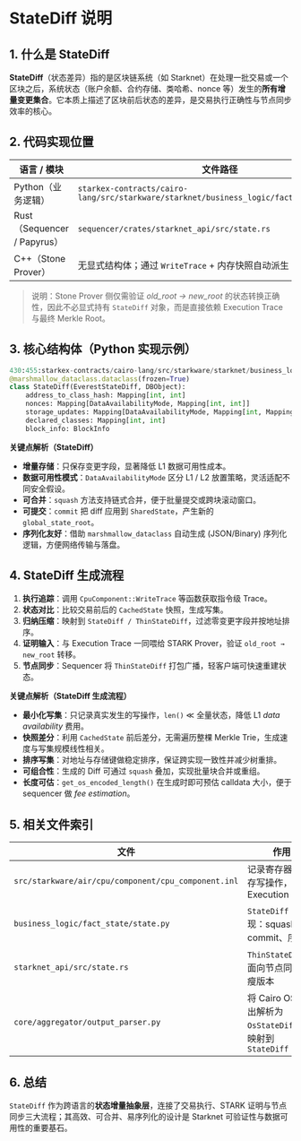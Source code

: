 # StateDiff 说明

## 1. 什么是 StateDiff

**StateDiff**（状态差异）指的是区块链系统（如 Starknet）在处理一批交易或一个区块之后，系统状态（账户余额、合约存储、类哈希、nonce 等）发生的**所有增量变更集合**。它本质上描述了区块前后状态的差异，是交易执行正确性与节点同步效率的核心。

## 2. 代码实现位置

| 语言 / 模块 | 文件路径 | 关键结构体 |
|------------|---------------------------------------|----------------|
| Python（业务逻辑） | `starkex-contracts/cairo-lang/src/starkware/starknet/business_logic/fact_state/state.py` | `StateDiff` |
| Rust（Sequencer / Papyrus） | `sequencer/crates/starknet_api/src/state.rs` | `StateDiff` / `ThinStateDiff` |
| C++（Stone Prover） | 无显式结构体；通过 `WriteTrace` + 内存快照自动派生 | — |

> 说明：Stone Prover 侧仅需验证 *old_root → new_root* 的状态转换正确性，因此不必显式持有 `StateDiff` 对象，而是直接依赖 Execution Trace 与最终 Merkle Root。

## 3. 核心结构体（Python 实现示例）

```python
430:455:starkex-contracts/cairo-lang/src/starkware/starknet/business_logic/fact_state/state.py
@marshmallow_dataclass.dataclass(frozen=True)
class StateDiff(EverestStateDiff, DBObject):
    address_to_class_hash: Mapping[int, int]
    nonces: Mapping[DataAvailabilityMode, Mapping[int, int]]
    storage_updates: Mapping[DataAvailabilityMode, Mapping[int, Mapping[int, int]]]
    declared_classes: Mapping[int, int]
    block_info: BlockInfo
```

**关键点解析（StateDiff）**

* **增量存储**：只保存变更字段，显著降低 L1 数据可用性成本。
* **数据可用性模式**：`DataAvailabilityMode` 区分 L1 / L2 放置策略，灵活适配不同安全假设。
* **可合并**：`squash` 方法支持链式合并，便于批量提交或跨块滚动窗口。
* **可提交**：`commit` 把 diff 应用到 `SharedState`，产生新的 `global_state_root`。
* **序列化友好**：借助 `marshmallow_dataclass` 自动生成 (JSON/Binary) 序列化逻辑，方便网络传输与落盘。

## 4. StateDiff 生成流程

1. **执行追踪**：调用 `CpuComponent::WriteTrace` 等函数获取指令级 Trace。
2. **状态对比**：比较交易前后的 `CachedState` 快照，生成写集。
3. **归纳压缩**：映射到 `StateDiff / ThinStateDiff`，过滤零变更字段并按地址排序。
4. **证明输入**：与 Execution Trace 一同喂给 STARK Prover，验证 `old_root → new_root` 转移。
5. **节点同步**：Sequencer 将 `ThinStateDiff` 打包广播，轻客户端可快速重建状态。

**关键点解析（StateDiff 生成流程）**

* **最小化写集**：只记录真实发生的写操作，`len()` ≪ 全量状态，降低 L1 *data availability* 费用。
* **快照差分**：利用 `CachedState` 前后差分，无需遍历整棵 Merkle Trie，生成速度与写集规模线性相关。
* **排序写集**：对地址与存储键做稳定排序，保证跨实现一致性并减少树重排。
* **可组合性**：生成的 Diff 可通过 `squash` 叠加，实现批量块合并或重组。
* **长度可估**：`get_os_encoded_length()` 在生成时即可预估 calldata 大小，便于 sequencer 做 *fee estimation*。
## 5. 相关文件索引

| 文件 | 作用 |
|------|------|
| `src/starkware/air/cpu/component/cpu_component.inl` | 记录寄存器 / 内存写操作，生成 Execution Trace |
| `business_logic/fact_state/state.py` | `StateDiff` 实现：squash、commit、序列化 |
| `starknet_api/src/state.rs` | `ThinStateDiff`：面向节点同步的瘦版本 |
| `core/aggregator/output_parser.py` | 将 Cairo OS 输出解析为 `OsStateDiff`，再映射到 `StateDiff` |

## 6. 总结

`StateDiff` 作为跨语言的**状态增量抽象层**，连接了交易执行、STARK 证明与节点同步三大流程；其高效、可合并、易序列化的设计是 Starknet 可验证性与数据可用性的重要基石。